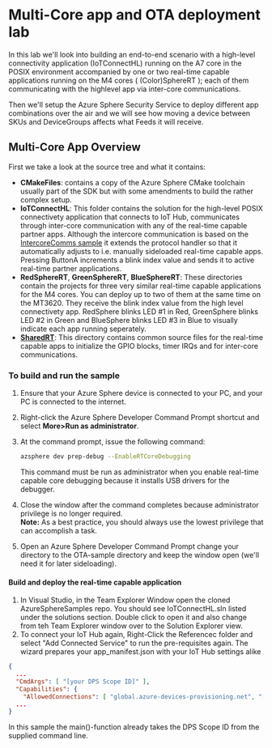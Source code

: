 # Multi-Core app and OTA deployment lab
In this lab we'll look into building an end-to-end scenario with a high-level connectivity application (IoTConnectHL) 
running on the A7 core in the POSIX environment accompanied by one or two real-time capable applications 
running on the M4 cores ( (Color)SphereRT ); each of them communicating with the highlevel app via inter-core communications.

Then we'll setup the Azure Sphere Security Service to deploy different app combinations over the air and we will see how 
moving a device between SKUs and DeviceGroups affects what Feeds it will receive.

## Multi-Core App Overview
First we take a look at the source tree and what it contains:
* **CMakeFiles**: contains a copy of the Azure Sphere CMake toolchain usually part of the SDK but with some amendments to build the rather complex setup.
* **IoTConnectHL**: This folder contains the solution for the high-level POSIX connectivety application that connects to IoT Hub, 
communicates through inter-core communication with any of the real-time capable partner apps. Although the intercore communication
is based on the [IntercoreComms sample](https://github.com/Azure/azure-sphere-samples/tree/master/Samples/IntercoreComms) it extends the 
protocol handler so that it automatically adjusts to i.e. manually sideloaded real-time capable apps. Pressing ButtonA increments a blink index value 
and sends it to active real-time partner applications.
* **RedSphereRT**,  **GreenSphereRT**, **BlueSphereRT**: These directories contain the projects for three very similar real-time capable applications 
for the M4 cores. You can deploy up to two of them at the same time on the MT3620. They receive the blink index value from the high level connectivety app.
RedSphere blinks LED #1 in Red, GreenSphere blinks LED #2 in Green and BlueSphere blinks LED #3 in Blue to visually indicate each app running seperately.
* **[SharedRT](Shared.RT/README.MD)**: This directory contains common source files for the real-time capable apps to initialize the GPIO blocks, timer IRQs and for inter-core communications.

### To build and run the sample

1. Ensure that your Azure Sphere device is connected to your PC, and your PC is connected to the internet.
1. Right-click the Azure Sphere Developer Command Prompt shortcut and select **More&gt;Run as administrator**.
1. At the command prompt, issue the following command:
   ```sh
   azsphere dev prep-debug --EnableRTCoreDebugging
   ```

   This command must be run as administrator when you enable real-time capable core debugging because it installs USB drivers for the debugger.
1. Close the window after the command completes because administrator privilege is no longer required.  
    **Note:** As a best practice, you should always use the lowest privilege that can accomplish a task.
1. Open an Azure Sphere Developer Command Prompt change your directory to the OTA-sample directory 
   and keep the window open (we'll need it for later sideloading). 

#### Build and deploy the real-time capable application
1. In Visual Studio, in the Team Explorer Window open the cloned AzureSphereSamples repo. You should see IoTConnectHL.sln listed under the solutions 
section. Double click to open it and also change from teh Team Explorer window over to the Solution Explorer view.
1. To connect your IoT Hub again, Right-Click the Referencec folder and select "Add Connected Service" to run the pre-requisites again. The wizard prepares 
your app_manifest.json with your IoT Hub settings alike
```json
{
  ...
  "CmdArgs": [ "[your DPS Scope ID]" ],
  "Capabilities": {
    "AllowedConnections": [ "global.azure-devices-provisioning.net", "[your Azure IoT Hub].azure-devices.net"],
  ...
}
```
In this sample the main()-function already takes the DPS Scope ID from the supplied command line.

